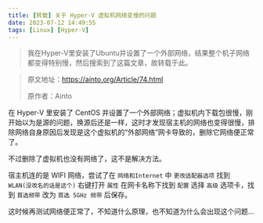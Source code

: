 ```yaml
---
title: [转载] 关于 Hyper-V 虚拟机网络变慢的问题
date: 2023-07-12 14:49:55
tags: [Linux] [Hyper-V]
---
```


> 我在Hyper-V里安装了Ubuntu并设置了一个外部网络，结果整个机子网络都变得特别慢，然后搜索到了这篇文章，故转载于此。

> 原文地址：https://ainto.org/Article/74.html
>
> 原作者：Ainto

在 Hyper-V 里安装了 CentOS 并设置了一个外部网络；虚拟机内下载包很慢，刚开始以为是源的问题，换源后还是一样，这时才发现宿主机的网络也变得很慢，排除网络自身原因后发现是这个虚拟机的“外部网络”网卡导致的，删除它网络便正常了。

不过删除了虚拟机也没有网络了，这不是解决方法。

宿主机连的是 WIFI 网络，尝试了在 `网络和Internet` 中 `更改适配器选项` 找到 `WLAN(没改名的话是这个)` 右键打开 `属性` 在网卡名称下找到 `配置` 选择 `高级` 选项卡，找到 `首选频带` 改为 `首选 5GHz 频带` 后保存。

这时候再测试网络便正常了，不知道什么原理，也不知道为什么会出现这个问题...

